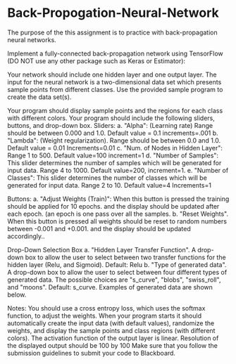 # Back-Propogation-Neural-Network
The purpose of the this assignment is to practice with back-propagation neural networks.
 
Implement a fully-connected back-propagation network using TensorFlow (DO NOT use any other package such as Keras or Estimator):

Your network should include one hidden layer and one output layer. The input for the neural network is a two-dimensional data set which presents sample points from different classes. Use the provided sample program to create the data set(s).


Your program should display sample points and the regions for each class with different colors.
Your program should include the following sliders, buttons, and drop-down box.
Sliders:
a. "Alpha": (Learning rate) Range should be between 0.000 and 1.0. Default value = 0.1 increments=.001
b. "Lambda": (Weight regularization). Range should be between 0.0 and 1.0. Default value = 0.01 Increments=0.01
c. "Num. of Nodes in Hidden Layer": Range 1 to 500. Default value=100  increment=1
d. "Number of Samples": This slider determines the number of samples which will be generated for input data. Range 4 to 1000. Default value=200, increment=1.
e. "Number of Classes": This slider determines the number of classes which will be generated for input data. Range 2 to 10. Default value=4 Increments=1


Buttons:
a. "Adjust Weights (Train)": When this button is pressed the training should be applied for 10 epochs. and the display should be updated after each epoch. (an epoch is one pass over all the samples.
b. "Reset Weights". When this button is pressed all weights should be reset to random numbers between -0.001 and +0.001.  and the display should be updated accordingly..
 
Drop-Down Selection Box
a. "Hidden Layer Transfer Function". A drop-down box to allow the user to select between two transfer functions for the hidden layer (Relu, and Sigmoid). Default: Relu
b. "Type of generated data". A drop-down box to allow the user to select between four different types of generated data. The possible choices are "s_curve", "blobs", "swiss_roll", and "moons". Default: s_curve. Examples of generated data are shown below.


Notes:
You should use a cross entropy loss, which uses the softmax function, to adjust the weights.
When your program starts it should automatically create the input data (with default values), randomize the weights, and display the sample points and class regions (with different colors).
The activation function of the output layer is linear.
Resolution of the displayed output should be 100 by 100
Make sure that you follow the submission guidelines to submit your code to Blackboard.
